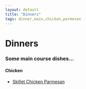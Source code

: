```yaml
---
layout: default
title: "Dinners"
tags: dinner,main,chicken,parmesan
---
```

# Dinners

### Some main course dishes...

#### Chicken
* [Skillet Chicken Parmesan]({{site.github.url}}/Dinners/SkilletChickenParmesan/index.html)
